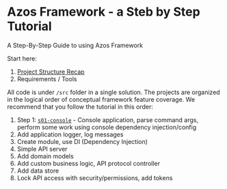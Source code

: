 # Azos Framework - a Steb by Step Tutorial

A Step-By-Step Guide to using Azos Framework

Start here:
1. [Project Structure Recap](/doc/project-structure.md)
2. Requirements / Tools

All code is under `/src` folder in a single solution. 
The projects are organized in the logical order of conceptual framework feature coverage. 
We recommend that you follow the tutorial in this order:
1. Step 1: [`s01-console`](/src/s01-console) - Console application, parse command args, perform some work using console dependency injection/config
2. Add application logger, log messages
3. Create module, use DI (Dependency Injection)
4. Simple API server
5. Add domain models
6. Add custom business logic, API protocol controller
7. Add data store
8. Lock API access with security/permissions, add tokens
